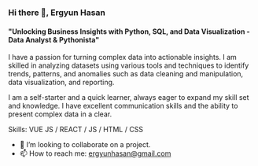 ### Hi there 👋,  Ergyun Hasan
#### "Unlocking Business Insights with Python, SQL, and Data Visualization - Data Analyst & Pythonista"
I have a passion for turning complex data into actionable insights. I am skilled in analyzing datasets using various tools and techniques to identify trends, patterns, and anomalies such as data cleaning and manipulation, data visualization, and reporting. 

I am a self-starter and a quick learner, always eager to expand my skill set and knowledge. I have excellent communication skills and the ability to present complex data in a clear.

Skills: VUE JS / REACT / JS / HTML / CSS

- 👯 I’m looking to collaborate on a project. 
- 📫 How to reach me: ergyunhasan@gmail.com 





